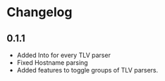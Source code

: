 # Changelog
## 0.1.1
- Added Into<TLV> for every TLV parser
- Fixed Hostname parsing
- Added features to toggle groups of TLV parsers.
